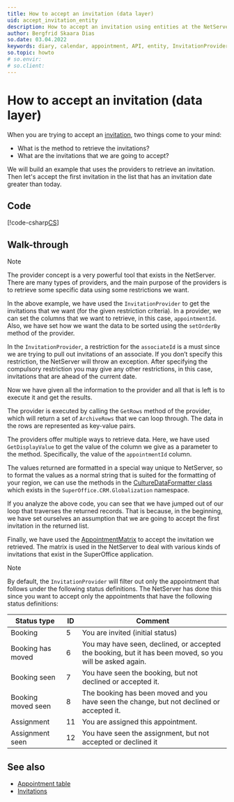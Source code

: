 ```yaml
---
title: How to accept an invitation (data layer)
uid: accept_invitation_entity
description: How to accept an invitation using entities at the NetServer data layer.
author: Bergfrid Skaara Dias
so.date: 03.04.2022
keywords: diary, calendar, appointment, API, entity, InvitationProvider, ArchiveRows, AppointmentMatrix
so.topic: howto
# so.envir:
# so.client:
---
```


# How to accept an invitation (data layer)

When you are trying to accept an [invitation][2], two things come to your mind:

* What is the method to retrieve the invitations?
* What are the invitations that we are going to accept?

We will build an example that uses the providers to retrieve an invitation. Then let's accept the first invitation in the list that has an invitation date greater than today.

## Code

[!code-csharp[CS](includes/accept-invite-entity.cs)]

## Walk-through

> [!NOTE]
> The provider concept is a very powerful tool that exists in the NetServer. There are many types of providers, and the main purpose of the providers is to retrieve some specific data using some restrictions we want.

In the above example, we have used the `InvitationProvider` to get the invitations that we want (for the given restriction criteria). In a provider, we can set the columns that we want to retrieve, in this case, `appointmentId`. Also, we have set how we want the data to be sorted using the `setOrderBy` method of the provider.

In the `InvitationProvider`, a restriction for the `associateId` is a must since we are trying to pull out invitations of an associate. If you don’t specify this restriction, the NetServer will throw an exception. After specifying the compulsory restriction you may give any other restrictions, in this case, invitations that are ahead of the current date.

Now we have given all the information to the provider and all that is left is to execute it and get the results.

The provider is executed by calling the `GetRows` method of the provider, which will return a set of `ArchiveRows` that we can loop through. The data in the rows are represented as key-value pairs.

The providers offer multiple ways to retrieve data. Here, we have used `GetDisplayValue` to get the value of the column we give as a parameter to the method. Specifically, the value of the `appointmentId` column.

The values returned are formatted in a special way unique to NetServer, so to format the values as a normal string that is suited for the formatting of your region, we can use the methods in the [CultureDataFormatter class][1] which exists in the `SuperOffice.CRM.Globalization` namespace.

If you analyze the above code, you can see that we have jumped out of our loop that traverses the returned records. That is because, in the beginning, we have set ourselves an assumption that we are going to accept the first invitation in the returned list.

Finally, we have used the [AppointmentMatrix][3] to accept the invitation we retrieved. The matrix is used in the NetServer to deal with various kinds of invitations that exist in the SuperOffice application.

> [!NOTE]
> By default, the `InvitationProvider` will filter out only the appointment that follows under the following status definitions. The NetServer has done this since you want to accept only the appointments that have the following status definitions:

| Status type | ID | Comment
|---|---|---|
| Booking | 5 | You are invited (initial status) |
| Booking has moved | 6 | You may have seen, declined, or accepted the booking, but it has been moved, so you will be asked again. |
| Booking seen | 7 | You have seen the booking, but not declined or accepted it. |
| Booking moved seen | 8 | The booking has been moved and you have seen the change, but not declined or accepted it. |
| Assignment | 11 | You are assigned this appointment. |
| Assignment seen | 12 | You have seen the assignment, but not accepted or declined it |

## See also

* [Appointment table][5]
* [Invitations][2]

<!-- Referenced links -->
[1]: ../../../globalization-and-localization/culture/culturedataformatter.md
[2]: ../../learn/invitation/index.md
[3]: appointment-matrix.md
[5]: ../../../database/tables/appointment.md

<!-- Referenced images -->
